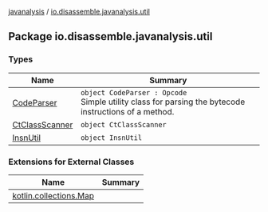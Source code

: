 [javanalysis](../index.md) / [io.disassemble.javanalysis.util](./index.md)

## Package io.disassemble.javanalysis.util

### Types

| Name | Summary |
|---|---|
| [CodeParser](-code-parser/index.md) | `object CodeParser : Opcode`<br>Simple utility class for parsing the bytecode instructions of a method. |
| [CtClassScanner](-ct-class-scanner/index.md) | `object CtClassScanner` |
| [InsnUtil](-insn-util/index.md) | `object InsnUtil` |

### Extensions for External Classes

| Name | Summary |
|---|---|
| [kotlin.collections.Map](kotlin.collections.-map/index.md) |  |
